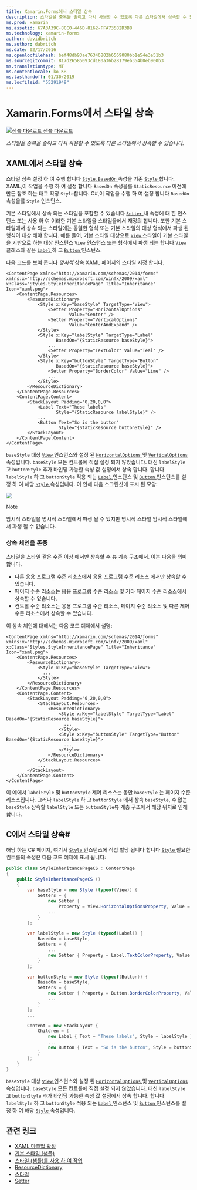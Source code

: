 ```yaml
---
title: Xamarin.Forms에서 스타일 상속
description: 스타일을 중복을 줄이고 다시 사용할 수 있도록 다른 스타일에서 상속할 수 있습니다. 이 문서에서는 Xamarin.Forms 응용 프로그램에서 스타일 상속을 수행 하는 방법을 설명 합니다.
ms.prod: xamarin
ms.assetid: 67A3A39C-8CC0-446D-8162-FFA73582D3B8
ms.technology: xamarin-forms
author: davidbritch
ms.author: dabritch
ms.date: 02/17/2016
ms.openlocfilehash: bef48db93ae76346802b6569080bb1e54e3e51b3
ms.sourcegitcommit: 817d26585093cd180a36b28179eb354b0eb900b3
ms.translationtype: MT
ms.contentlocale: ko-KR
ms.lasthandoff: 01/30/2019
ms.locfileid: "55291949"
---
```

# <a name="style-inheritance-in-xamarinforms"></a>Xamarin.Forms에서 스타일 상속

[![샘플 다운로드](~/media/shared/download.png) 샘플 다운로드](https://developer.xamarin.com/samples/xamarin-forms/UserInterface/Styles/BasicStyles/)

_스타일을 중복을 줄이고 다시 사용할 수 있도록 다른 스타일에서 상속할 수 있습니다._

## <a name="style-inheritance-in-xaml"></a>XAML에서 스타일 상속

스타일 상속 설정 하 여 수행 합니다 [ `Style.BasedOn` ](xref:Xamarin.Forms.Style.BasedOn) 속성을 기존 [ `Style` ](xref:Xamarin.Forms.Style)합니다. XAML,이 작업을 수행 하 여 설정 합니다 `BasedOn` 속성을를 `StaticResource` 이전에 만든 참조 하는 태그 확장 `Style`합니다. C#,이 작업을 수행 하 여 설정 합니다 `BasedOn` 속성을를 `Style` 인스턴스.

기본 스타일에서 상속 되는 스타일을 포함할 수 있습니다 [ `Setter` ](xref:Xamarin.Forms.Setter) 새 속성에 대 한 인스턴스 또는 사용 하 여 이러한 기본 스타일을 스타일을에서 재정의 합니다. 또한 기본 스타일에서 상속 되는 스타일에는 동일한 형식 또는 기본 스타일의 대상 형식에서 파생 된 형식이 대상 해야 합니다. 예를 들어, 기본 스타일 대상으로 [ `View` ](xref:Xamarin.Forms.View) 스타일이 기본 스타일을 기반으로 하는 대상 인스턴스 `View` 인스턴스 또는 형식에서 파생 되는 합니다 `View` 클래스와 같은 [ `Label` ](xref:Xamarin.Forms.Label) 하 고 [ `Button` ](xref:Xamarin.Forms.Button) 인스턴스.

다음 코드를 보여 줍니다 *명시적* 상속 XAML 페이지의 스타일 지정 합니다.

```xaml
<ContentPage xmlns="http://xamarin.com/schemas/2014/forms" xmlns:x="http://schemas.microsoft.com/winfx/2009/xaml" x:Class="Styles.StyleInheritancePage" Title="Inheritance" Icon="xaml.png">
    <ContentPage.Resources>
        <ResourceDictionary>
            <Style x:Key="baseStyle" TargetType="View">
                <Setter Property="HorizontalOptions"
                        Value="Center" />
                <Setter Property="VerticalOptions"
                        Value="CenterAndExpand" />
            </Style>
            <Style x:Key="labelStyle" TargetType="Label"
                   BasedOn="{StaticResource baseStyle}">
                ...
                <Setter Property="TextColor" Value="Teal" />
            </Style>
            <Style x:Key="buttonStyle" TargetType="Button"
                   BasedOn="{StaticResource baseStyle}">
                <Setter Property="BorderColor" Value="Lime" />
                ...
            </Style>
        </ResourceDictionary>
    </ContentPage.Resources>
    <ContentPage.Content>
        <StackLayout Padding="0,20,0,0">
            <Label Text="These labels"
                   Style="{StaticResource labelStyle}" />
            ...
            <Button Text="So is the button"
                    Style="{StaticResource buttonStyle}" />
        </StackLayout>
    </ContentPage.Content>
</ContentPage>
```

`baseStyle` 대상 [ `View` ](xref:Xamarin.Forms.View) 인스턴스와 설정 된 [ `HorizontalOptions` ](xref:Xamarin.Forms.View.HorizontalOptions) 및 [ `VerticalOptions` ](xref:Xamarin.Forms.View.VerticalOptions) 속성입니다. `baseStyle` 모든 컨트롤에 직접 설정 되지 않았습니다. 대신 `labelStyle` 고 `buttonStyle` 추가 바인딩 가능한 속성 값 설정에서 상속 합니다. 합니다 `labelStyle` 하 고 `buttonStyle` 적용 되는 [ `Label` ](xref:Xamarin.Forms.Label) 인스턴스 및 [ `Button` ](xref:Xamarin.Forms.Button) 인스턴스를 설정 하 여 해당 [ `Style` ](xref:Xamarin.Forms.VisualElement.Style) 속성입니다. 이 인해 다음 스크린샷에 표시 된 모양:

[![](inheritance-images/style-inheritance.png)](inheritance-images/style-inheritance-large.png#lightbox)

> [!NOTE]
> 암시적 스타일을 명시적 스타일에서 파생 될 수 있지만 명시적 스타일 암시적 스타일에서 파생 될 수 없습니다.

### <a name="respecting-the-inheritance-chain"></a>상속 체인을 존중

스타일을 스타일 같은 수준 이상 에서만 상속할 수 뷰 계층 구조에서. 이는 다음을 의미합니다.

- 다른 응용 프로그램 수준 리소스에서 응용 프로그램 수준 리소스 에서만 상속할 수 있습니다.
- 페이지 수준 리소스는 응용 프로그램 수준 리소스 및 기타 페이지 수준 리소스에서 상속할 수 있습니다.
- 컨트롤 수준 리소스는 응용 프로그램 수준 리소스, 페이지 수준 리소스 및 다른 제어 수준 리소스에서 상속할 수 있습니다.

이 상속 체인에 대해서는 다음 코드 예제에서 설명:

```xaml
<ContentPage xmlns="http://xamarin.com/schemas/2014/forms" xmlns:x="http://schemas.microsoft.com/winfx/2009/xaml" x:Class="Styles.StyleInheritancePage" Title="Inheritance" Icon="xaml.png">
    <ContentPage.Resources>
        <ResourceDictionary>
            <Style x:Key="baseStyle" TargetType="View">
              ...
            </Style>
        </ResourceDictionary>
    </ContentPage.Resources>
    <ContentPage.Content>
        <StackLayout Padding="0,20,0,0">
            <StackLayout.Resources>
                <ResourceDictionary>
                    <Style x:Key="labelStyle" TargetType="Label" BasedOn="{StaticResource baseStyle}">
                      ...
                    </Style>
                    <Style x:Key="buttonStyle" TargetType="Button" BasedOn="{StaticResource baseStyle}">
                      ...
                    </Style>
                </ResourceDictionary>
            </StackLayout.Resources>
            ...
        </StackLayout>
    </ContentPage.Content>
</ContentPage>
```

이 예에서 `labelStyle` 및 `buttonStyle` 제어 리소스는 동안 `baseStyle` 는 페이지 수준 리소스입니다. 그러나 `labelStyle` 하 고 `buttonStyle` 에서 상속 `baseStyle`, 수 없는 `baseStyle` 상속할 `labelStyle` 또는 `buttonStyle`뷰 계층 구조에서 해당 위치로 인해 합니다.

## <a name="style-inheritance-in-c35"></a>C에서 스타일 상속&#35;

해당 하는 C# 페이지, 여기서 [ `Style` ](xref:Xamarin.Forms.Style) 인스턴스에 직접 할당 됩니다 합니다 [ `Style` ](xref:Xamarin.Forms.VisualElement.Style) 필요한 컨트롤의 속성은 다음 코드 예제에 표시 됩니다:

```csharp
public class StyleInheritancePageCS : ContentPage
{
    public StyleInheritancePageCS ()
    {
        var baseStyle = new Style (typeof(View)) {
            Setters = {
                new Setter {
                    Property = View.HorizontalOptionsProperty, Value = LayoutOptions.Center    },
                ...
            }
        };

        var labelStyle = new Style (typeof(Label)) {
            BasedOn = baseStyle,
            Setters = {
                ...
                new Setter { Property = Label.TextColorProperty, Value = Color.Teal    }
            }
        };

        var buttonStyle = new Style (typeof(Button)) {
            BasedOn = baseStyle,
            Setters = {
                new Setter { Property = Button.BorderColorProperty, Value =    Color.Lime },
                ...
            }
        };
        ...

        Content = new StackLayout {
            Children = {
                new Label { Text = "These labels", Style = labelStyle },
                ...
                new Button { Text = "So is the button", Style = buttonStyle }
            }
        };
    }
}
```

`baseStyle` 대상 [ `View` ](xref:Xamarin.Forms.View) 인스턴스와 설정 된 [ `HorizontalOptions` ](xref:Xamarin.Forms.View.HorizontalOptions) 및 [ `VerticalOptions` ](xref:Xamarin.Forms.View.VerticalOptions) 속성입니다. `baseStyle` 모든 컨트롤에 직접 설정 되지 않았습니다. 대신 `labelStyle` 고 `buttonStyle` 추가 바인딩 가능한 속성 값 설정에서 상속 합니다. 합니다 `labelStyle` 하 고 `buttonStyle` 적용 되는 [ `Label` ](xref:Xamarin.Forms.Label) 인스턴스 및 [ `Button` ](xref:Xamarin.Forms.Button) 인스턴스를 설정 하 여 해당 [ `Style` ](xref:Xamarin.Forms.VisualElement.Style) 속성입니다.

## <a name="related-links"></a>관련 링크

- [XAML 마크업 확장](~/xamarin-forms/xaml/xaml-basics/xaml-markup-extensions.md)
- [기본 스타일 (샘플)](https://developer.xamarin.com/samples/xamarin-forms/UserInterface/Styles/BasicStyles/)
- [스타일 (샘플)를 사용 하 여 작업](https://developer.xamarin.com/samples/xamarin-forms/WorkingWithStyles/)
- [ResourceDictionary](xref:Xamarin.Forms.ResourceDictionary)
- [스타일](xref:Xamarin.Forms.Style)
- [Setter](xref:Xamarin.Forms.Setter)

